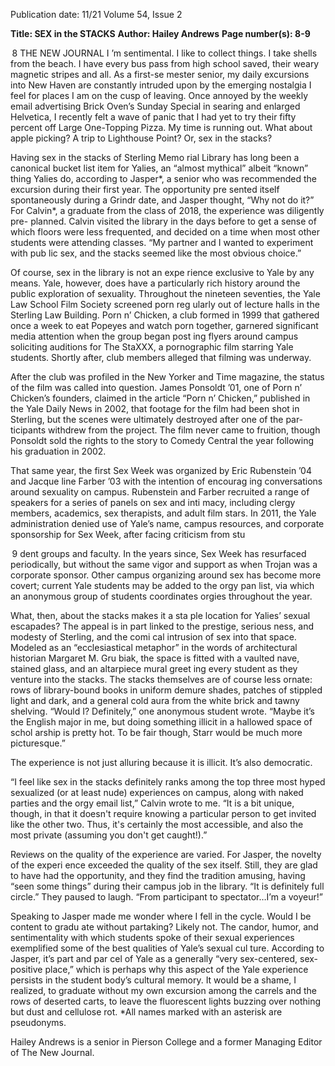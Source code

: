 Publication date: 11/21
Volume 54, Issue 2

**Title: SEX in the STACKS**
**Author: Hailey Andrews**
**Page number(s): 8-9**

 8
THE  NEW  JOURNAL
I
’m sentimental. I like to collect things. I 
take shells from the beach. I have every 
bus pass from high school saved, their 
weary magnetic stripes and all. As a first-se­
mester senior, my daily excursions into New 
Haven are constantly intruded upon by the 
emerging nostalgia I feel for places I am on the 
cusp of leaving. Once annoyed by the weekly 
email advertising Brick Oven’s Sunday Special 
in searing and enlarged Helvetica, I recently 
felt a wave of panic that I had yet to try their 
fifty percent off Large One-Topping Pizza. 
My time is running out. What about apple 
picking? A trip to Lighthouse Point? Or, sex 
in the stacks?

Having sex in the stacks of Sterling Memo­
rial Library has long been a canonical bucket 
list item for Yalies, an “almost mythical” albeit 
“known” thing Yalies do, according to Jasper*, 
a senior who was recommended the excursion 
during their first year. The opportunity pre­
sented itself spontaneously during a Grindr 
date, and Jasper thought, “Why not do it?” 
For Calvin*, a graduate from the class of 
2018, the experience was diligently pre-
planned. Calvin visited the library in the days 
before to get a sense of which floors were less 
frequented, and decided on a time when most 
other students were attending classes. “My 
partner and I wanted to experiment with pub­
lic sex, and the stacks seemed like the most 
obvious choice.” 

Of course, sex in the library is not an expe­
rience exclusive to Yale by any means. Yale, 
however, does have a particularly rich history 
around the public exploration of sexuality. 
Throughout the nineteen seventies, the Yale 
Law School Film Society screened porn reg­
ularly out of  lecture halls in the Sterling Law 
Building. Porn n’ Chicken, a club formed in 
1999 that gathered once a week to eat Popeyes 
and watch porn together, garnered significant 
media attention when the group began post­
ing flyers around campus soliciting auditions 
for The StaXXX, a pornographic film starring 
Yale students. Shortly after, club members 
alleged that filming was underway. 

After the club was profiled in the New Yorker 
and Time magazine, the status of the film was 
called into question. James Ponsoldt ’01, one 
of Porn n’ Chicken’s founders, claimed in the 
article “Porn n’ Chicken,” published in the 
Yale Daily News in 2002, that footage for the 
film had been shot in Sterling, but the scenes 
were ultimately destroyed after one of the par­
ticipants withdrew from the project. The film 
never came to fruition, though Ponsoldt sold 
the rights to the story to Comedy Central the 
year following his graduation in 2002. 

That same year, the first Sex Week was 
organized by Eric Rubenstein ’04 and Jacque­
line Farber ’03 with the intention of encourag­
ing conversations around sexuality on campus. 
Rubenstein and Farber recruited ​a range of 
speakers for a series of panels on sex and inti­
macy, including clergy members, academics, 
sex therapists, and adult film stars. In 2011, the 
Yale administration denied use of Yale’s name, 
campus resources, and corporate sponsorship 
for Sex Week, after facing criticism from stu­


 9
dent groups and faculty. In the years since, Sex 
Week has resurfaced periodically, but without 
the same vigor and support as when Trojan was 
a corporate sponsor. Other campus organizing 
around sex has become more covert; current 
Yale students may be added to the orgy pan­
list, via which an anonymous group of students 
coordinates orgies throughout the year. 

What, then, about the stacks makes it a sta­
ple location for Yalies’ sexual escapades? The 
appeal is in part linked to the prestige, serious­
ness, and modesty of Sterling, and the comi­
cal intrusion of sex into that space. Modeled 
as an “ecclesiastical metaphor” in the words 
of architectural historian Margaret M. Gru­
biak, the space is fitted with a vaulted nave, 
stained glass, and an altarpiece mural greet­
ing every student as they venture into the 
stacks. The stacks themselves are of course 
less ornate: rows of library-bound books in 
uniform demure shades, patches of stippled 
light and dark, and a general cold aura from 
the white brick and tawny shelving. “Would 
I? Definitely,” one anonymous student wrote. 
“Maybe it’s the English major in me, but doing 
something illicit in a hallowed space of schol­
arship is pretty hot. To be fair though, Starr 
would be much more picturesque.”

The experience is not just alluring because it 
is illicit. It’s also democratic. 

“I feel like sex in the stacks definitely ranks 
among the top three most hyped sexualized 
(or at least nude) experiences on campus, 
along with naked parties and the orgy email 
list,” Calvin wrote to me.  “It is a bit unique, 
though, in that it doesn't require knowing a 
particular person to get invited like the other 
two. Thus, it's certainly the most accessible, 
and also the most private (assuming you don't 
get caught!).”

Reviews on the quality of the experience are 
varied. For Jasper, the novelty of the experi­
ence exceeded the quality of the sex itself. Still, 
they are glad to have had the opportunity, and 
they find the tradition amusing, having “seen 
some things” during their campus job in the 
library. “It is definitely full circle.” They paused 
to laugh. “From participant to spectator…I’m 
a voyeur!” 

Speaking to Jasper made me wonder where I 
fell in the cycle. Would I be content to gradu­
ate without partaking? Likely not. The candor, 
humor, and sentimentality with which students 
spoke of their sexual experiences exemplified 
some of the best qualities of Yale’s sexual cul­
ture. According to Jasper, it’s part and par­
cel of Yale as a generally “very sex-centered, 
sex-positive place,” which is perhaps why this 
aspect of the Yale experience persists in the 
student body’s cultural memory. It would be a 
shame, I realized, to graduate without my own 
excursion among the carrels and the rows of 
deserted carts, to leave the fluorescent lights 
buzzing over nothing but dust and cellulose 
rot. 
*All names marked with an asterisk are pseudonyms.

Hailey Andrews is a senior in Pierson College and 
a former Managing Editor of The New Journal.